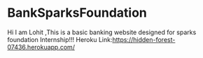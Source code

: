 # BankSparksFoundation

Hi I am Lohit ,This is a basic banking website designed for sparks foundation Internship!!!
Heroku Link:https://hidden-forest-07436.herokuapp.com/
